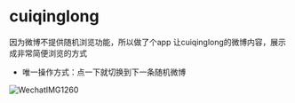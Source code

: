 # cuiqinglong
因为微博不提供随机浏览功能，所以做了个app 让cuiqinglong的微博内容，展示成非常简便浏览的方式
* 唯一操作方式：点一下就切换到下一条随机微博

![WechatIMG1260](https://user-images.githubusercontent.com/1505399/173509289-c310fe2d-5f7b-4f39-acdb-1fd022b2f195.jpeg)
